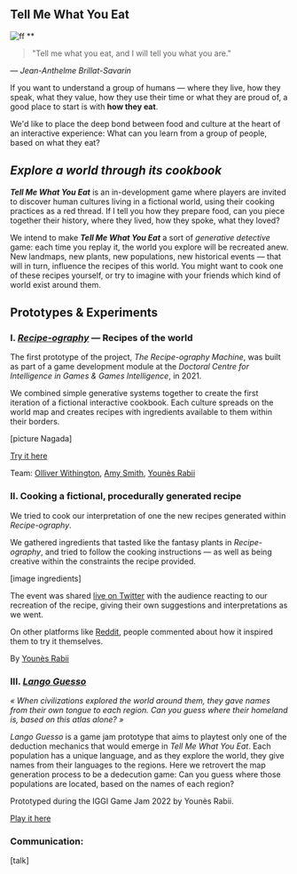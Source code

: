 ## **Tell Me What You Eat**

![ff](./media/dish_actual_recipe.png)
**


> "Tell me what you eat, and I will tell you what you are."

— *Jean-Anthelme Brillat-Savarin*

If you want to understand a group of humans — where they live, how they speak, what they value, how they use their time or what they are proud of, a good place to start is with **how they eat**.

We'd like to place the deep bond between food and culture at the heart of an interactive experience: What can you learn from a group of people, based on what they eat?


## *Explore a world through its cookbook*

***Tell Me What You Eat*** is an in-development game where players are invited to discover human cultures living in a fictional world, using their cooking practices as a red thread. If I tell you how they prepare food, can you piece together their history, where they lived, how they spoke, what they loved?

We intend to make ***Tell Me What You Eat*** a sort of *generative detective* game: each time you replay it, the world you explore will be recreated anew. New landmaps, new plants, new populations, new historical events — that will in turn, influence the recipes of this world. You might want to cook one of these recipes yourself, or try to imagine with your friends which kind of world exist around them.


## Prototypes & Experiments
### I. [*Recipe-ography*](https://pyrofoux.github.io/Recipe-ography/)  — Recipes of the world

The first prototype of the project, *The Recipe-ography Machine*, was built as part of a game development module at the *Doctoral Centre for Intelligence in Games & Games Intelligence*, in 2021.

We combined simple generative systems together to create the first iteration of a fictional interactive cookbook. Each culture spreads on the world map and creates recipes with ingredients available to them within their borders.

[picture Nagada]



[Try it here](https://pyrofoux.github.io/Recipe-ography/)

Team: [Olliver Withington](https://twitter.com/o_withington), [Amy Smith](https://twitter.com/AmysImaginarium/), [Younès Rabii](https://knivesandpaintbrushes.org/younes.html)

### II. Cooking a fictional, procedurally generated recipe

We tried to cook our interpretation of one the new recipes generated within *Recipe-ography*.

We gathered ingredients that tasted like the fantasy plants in *Recipe-ography*, and tried to follow the cooking instructions — as well as being creative within the constraints the recipe provided.

[image ingredients]

The event was shared [live on Twitter](https://www.reddit.com/r/proceduralgeneration/comments/o90x7j/i_cooked_a_procedurally_generated_recipe_from_a/) with the audience reacting to our recreation of the recipe, giving their own suggestions and interpretations as we went.

On other platforms like [Reddit](https://www.reddit.com/r/proceduralgeneration/comments/o90x7j/i_cooked_a_procedurally_generated_recipe_from_a/), people commented about how it inspired them to try it themselves.

By [Younès Rabii](https://knivesandpaintbrushes.org/younes.html)

### III. [*Lango Guesso*](pyrofoux.itch.io/lango-guesso)

*« When civilizations explored the world around them, they gave names from their own tongue to each region. Can you guess where their homeland is, based on this atlas alone? »*


*Lango Guesso* is a game jam prototype that aims to playtest only one of the deduction mechanics that would emerge in *Tell Me What You Eat*. Each population has a unique language, and as they explore the world, they give names from their languages to the regions. Here we retrovert the map generation process to be a dedecution game: Can you guess where those populations are located, based on the names of each region?

Prototyped during the IGGI Game Jam 2022 by Younès Rabii.

[Play it here](pyrofoux.itch.io/lango-guesso)

### Communication:
[talk]

